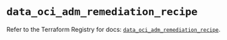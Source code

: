 # `data_oci_adm_remediation_recipe`

Refer to the Terraform Registry for docs: [`data_oci_adm_remediation_recipe`](https://registry.terraform.io/providers/oracle/oci/7.19.0/docs/data-sources/adm_remediation_recipe).

